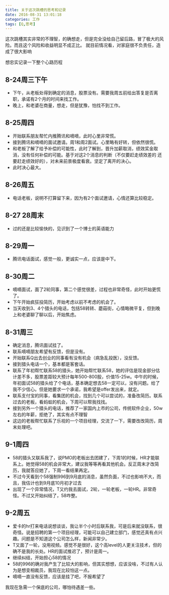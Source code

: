```yaml
---
title: 关于这次跳槽的思考和记录
date: 2016-08-31 13:01:18
categories: 工作
tags: [Q,思考]
---
```

这次跳槽其实非常的不理智，的确想走，但是完全没给自己留后路，冒了极大的风险。而且这个风险和收益明显不成正比。
就目前情况看，对家庭很不负责任，造成了很大影响

想忠实记录一下整个心路历程

## 8-24周三下午
- 下午，从老板处得到确定的消息，股票没有。需要我周五前给出答复是否离职，承诺有2个月的时间来找工作。
- 晚上，和老婆在商量，想走，但是犹豫，怕找不到工作。

## 8-25周四
- 开始联系朋友帮忙内推腾讯和嘀嘀，此时心里非常慌。
- 接到腾讯和嘀嘀的面试邀请。周1和周2面试。心里略有好转，但依然很慌。
- 和老板了解了给予补偿的可能性，此时了解到，晋升加薪取消，绩效奖金取消，没有任何补偿的可能。基于对这2个消息的判断（不仅要赶走绩效差的 还要赶走绩效好的），对未来前景极度看衰。坚定了离开的决心。
- 此时决心最大。

## 8-26周五
- 电话老板，说明不打算留下来，因为有2个面试邀请，心情还算比较稳定。

## 8-27 28周末
- 过的还是比较愉快的，见识到了一个博士的英语能力

## 8-29周一
- 腾讯电话面试，感觉一般，更诚实一点，应该是中下。

## 8-30周二
- 嘀嘀面试，面了2轮同事，第二个感觉很差，过程也非常奇怪，此时开始更慌了。
- 下午开始疯狂投简历，开始考虑以前不考虑的机会了。
- 当天收到3、4个猎头的电话，包括58转转、蘑菇街，心情略微平复，但到晚上和老婆聊了聊以后，开始焦虑。

## 8-31周三
- 确定消息，腾讯面试挂了。
- 联系嘀嘀朋友希望有反馈，但是没有。
- 开始联系Q出去创业的同事看有没有机会（病急乱投医），没反馈。
- 接到猎头电话一个，基本都是客套话。
- 联系了年初帮忙联系58的猎头，她开始帮忙联系58，她的评估是现金部分估计差不多，股票差距较大预计每年500-800股，价值15-25w。中午的时候，年初面试58的猎头给了个电话，基本确定想去58一定可以，没有问题。给了我不少信心。但是她要求一个承诺，我希望是offer发出来，就定。
- 联系支付宝的同事，看集团的机会，找到几个可以尝试的，准备改简历。联系过去的老板，看蚂蚁的机会，下周可以帮我找找。
- 接到另外一个猎头的电话，推荐了一家国内上市的公司，传统软件企业，50w左右的年薪，拒绝了，其实有点不理智
- 这边的老板帮忙联系了乐视的一个项目经理，交流了一下，需要改改简历，周末处理吧。

## 9-1周四
- 58的猎头又联系我了，说PMO的老板出去团建了，下周1的时候，HR才能联系上。她觉得58的机会非常大，建议我等等再看其他机会。反正周末才改简历，我就答应她了，下周一看结果再定。
- 不过今天看到个58强制996到9月底的消息，虽然负面，不过也影响不大，而且，我估计也到9月底10月初才过去
- 出现了一个异常情况，T又约我去面试，2轮，一轮老板，一轮HR。非常奇怪。不过又开始纠结了，58咋整。

## 9-2周五
- 爱卡的hr打来电话说想谈谈，我让半个小时后联系我，可是后来就没联系，很奇怪。说是招聘的第一个项目经理，可能可以自己建立部门，感觉还真有点兴趣。问题是不知道这个公司怎么样，新闻非常少。
- T又面了一轮，没用视频。感觉不是很好，这个高level的人更关注技术，但的确不是我的长处。HR的面试推迟了，预计是周一。
- 继续纠结，开始担心58的情况
- 58的996的确对我产生了比较大的影响，但其实想想，应该没啥，不过有人认为是想变相裁员，我现在比较怕这一点。
- 嘀嘀一直没有反馈，应该是挂了吧，不报希望了

我现在急需一个保底的公司，哪怕待遇差一些。
